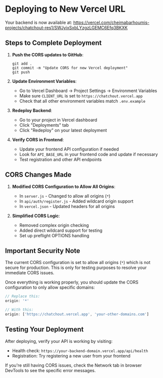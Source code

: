 # Deploying to New Vercel URL

Your backend is now available at: 
https://vercel.com/cheimabarhoumis-projects/chatchout-res1/SWJyixSxbLYzgzLGEMC6Efq3BKXK

## Steps to Complete Deployment

1. **Push the CORS updates to GitHub**:
   ```
   git add .
   git commit -m "Update CORS for new Vercel deployment"
   git push
   ```

2. **Update Environment Variables**:
   - Go to Vercel Dashboard → Project Settings → Environment Variables
   - Make sure `CLIENT_URL` is set to `https://chatchout.vercel.app`
   - Check that all other environment variables match `.env.example`

3. **Redeploy Backend**:
   - Go to your project in Vercel dashboard
   - Click "Deployments" tab
   - Click "Redeploy" on your latest deployment

4. **Verify CORS in Frontend**:
   - Update your frontend API configuration if needed
   - Look for `API_BASE_URL` in your frontend code and update if necessary
   - Test registration and other API endpoints

## CORS Changes Made

1. **Modified CORS Configuration to Allow All Origins**:
   - In `server.js` - Changed to allow all origins (`*`)
   - In `api/auth/register.js` - Added wildcard origin support
   - In `vercel.json` - Updated headers for all origins

2. **Simplified CORS Logic**:
   - Removed complex origin checking
   - Added direct wildcard support for testing
   - Set up preflight OPTIONS handling

## Important Security Note

The current CORS configuration is set to allow all origins (`*`) which is not secure for production. 
This is only for testing purposes to resolve your immediate CORS issues.

Once everything is working properly, you should update the CORS configuration to only allow specific domains:

```javascript
// Replace this:
origin: '*'

// With this:
origin: ['https://chatchout.vercel.app', 'your-other-domains.com']
```

## Testing Your Deployment

After deploying, verify your API is working by visiting:
- Health check: `https://your-backend-domain.vercel.app/api/health`
- Registration: Try registering a new user from your frontend

If you're still having CORS issues, check the Network tab in browser DevTools to see the specific error messages.
